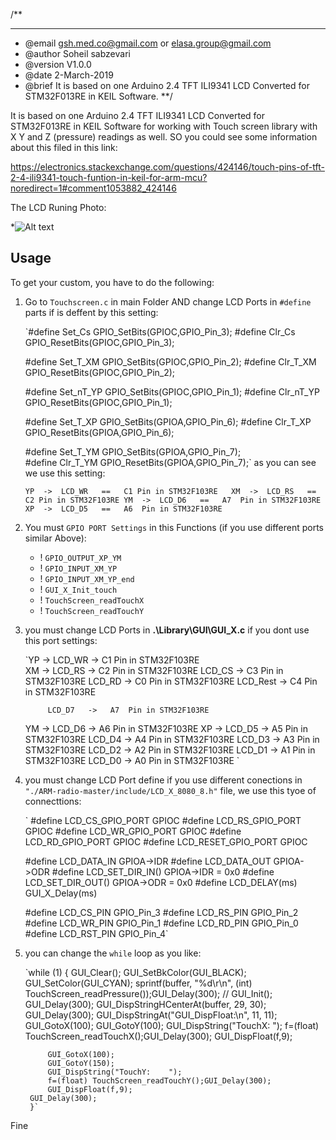 /**
  ******************************************************************************
  * @email    gsh.med.co@gmail.com or elasa.group@gmail.com
  * @author  Soheil sabzevari
  * @version V1.0.0
  * @date    2-March-2019
  * @brief   It is based on one Arduino 2.4 TFT ILI9341 LCD Converted for STM32F013RE in KEIL Software.
**/ 
 
It is based on one Arduino 2.4 TFT ILI9341 LCD Converted for STM32F013RE in KEIL Software for working with Touch screen library with X Y and Z (pressure) readings as well.
SO you could see some information about this filed in this link:

https://electronics.stackexchange.com/questions/424146/touch-pins-of-tft-2-4-ili9341-touch-funtion-in-keil-for-arm-mcu?noredirect=1#comment1053882_424146


The LCD Runing Photo:

*![Alt text](http://i65.tinypic.com/294o3ld.jpg  " Arduino 2.4 TFT ILI9341 LCD Converted for STM32F013RE ")

Usage
-----

To get your custom, you have to do the following:


1. Go to `Touchscreen.c` in main Folder AND change LCD Ports in `#define` parts if is deffent by this setting:

	`#define Set_Cs  	   GPIO_SetBits(GPIOC,GPIO_Pin_3);
	#define Clr_Cs  	   GPIO_ResetBits(GPIOC,GPIO_Pin_3);

	#define Set_T_XM  	   GPIO_SetBits(GPIOC,GPIO_Pin_2);
	#define Clr_T_XM   	   GPIO_ResetBits(GPIOC,GPIO_Pin_2);

	#define Set_nT_YP 	   GPIO_SetBits(GPIOC,GPIO_Pin_1);
	#define Clr_nT_YP 	   GPIO_ResetBits(GPIOC,GPIO_Pin_1);

	#define Set_T_XP 	   GPIO_SetBits(GPIOA,GPIO_Pin_6);
	#define Clr_T_XP 	   GPIO_ResetBits(GPIOA,GPIO_Pin_6);

	#define Set_T_YM    	 GPIO_SetBits(GPIOA,GPIO_Pin_7); 		
	#define Clr_T_YM 	   GPIO_ResetBits(GPIOA,GPIO_Pin_7);`
as you can see we use this setting:

	`YP  ->  LCD_WR   ==   C1 Pin in STM32F103RE  
	XM  ->  LCD_RS   ==   C2 Pin in STM32F103RE
	YM  ->  LCD_D6   ==   A7  Pin in STM32F103RE 
	XP  ->  LCD_D5   ==   A6  Pin in STM32F103RE `


2. You must `GPIO PORT Settings` in this Functions (if you use different ports similar Above):
    * ! `GPIO_OUTPUT_XP_YM`
	* ! `GPIO_INPUT_XM_YP`
	* ! `GPIO_INPUT_XM_YP_end`
	* ! `GUI_X_Init_touch`
	* ! `TouchScreen_readTouchX`
	* ! `TouchScreen_readTouchY`
3. you must change LCD Ports in	**.\Library\GUI\GUI_X.c** if you dont use this port settings:

	
	`YP  ->  LCD_WR   ->   C1 Pin in STM32F103RE  
	XM  ->  LCD_RS   ->  C2 Pin in STM32F103RE
			LCD_CS   ->   C3 Pin in STM32F103RE 
			LCD_RD   ->   C0 Pin in STM32F103RE 
			LCD_Rest   ->   C4 Pin in STM32F103RE 
			
			LCD_D7   ->   A7  Pin in STM32F103RE
	YM  ->  LCD_D6   ->   A6  Pin in STM32F103RE 
	XP  ->  LCD_D5   ->   A5  Pin in STM32F103RE
			LCD_D4   ->   A4  Pin in STM32F103RE
			LCD_D3   ->   A3  Pin in STM32F103RE
			LCD_D2   ->   A2  Pin in STM32F103RE
			LCD_D1   ->   A1  Pin in STM32F103RE
			LCD_D0   ->   A0  Pin in STM32F103RE
			`

4. you must change LCD Port define if you use different conections in `"./ARM-radio-master/include/LCD_X_8080_8.h"` file, we use this tyoe of connecttions:

	`
	#define LCD_CS_GPIO_PORT      GPIOC
	#define LCD_RS_GPIO_PORT      GPIOC
	#define LCD_WR_GPIO_PORT      GPIOC
	#define LCD_RD_GPIO_PORT      GPIOC
	#define LCD_RESET_GPIO_PORT   GPIOC

	#define LCD_DATA_IN       GPIOA->IDR
	#define LCD_DATA_OUT      GPIOA->ODR
	#define LCD_SET_DIR_IN()  GPIOA->IDR = 0x0
	#define LCD_SET_DIR_OUT() GPIOA->ODR = 0x0
	#define LCD_DELAY(ms)     GUI_X_Delay(ms)

	#define LCD_CS_PIN      GPIO_Pin_3
	#define LCD_RS_PIN      GPIO_Pin_2
	#define LCD_WR_PIN      GPIO_Pin_1
	#define LCD_RD_PIN      GPIO_Pin_0
	#define LCD_RST_PIN     GPIO_Pin_4`


5. you can change the `while` loop as you like:

	`while (1) {
			GUI_Clear();
			GUI_SetBkColor(GUI_BLACK);
			GUI_SetColor(GUI_CYAN);
		sprintf(buffer, "%d\r\n", (int) TouchScreen_readPressure());GUI_Delay(300);
			// GUI_Init(); GUI_Delay(300);
		GUI_DispStringHCenterAt(buffer, 29, 30);	GUI_Delay(300);
			GUI_DispStringAt("GUI_DispFloat:\n", 11, 11);
			GUI_GotoX(100);
			GUI_GotoY(100);
			GUI_DispString("TouchX:    ");
			f=(float) TouchScreen_readTouchX();GUI_Delay(300);
			GUI_DispFloat(f,9);
			
			GUI_GotoX(100);
			GUI_GotoY(150);
			GUI_DispString("TouchY:    ");
			f=(float) TouchScreen_readTouchY();GUI_Delay(300);
			GUI_DispFloat(f,9);
		GUI_Delay(300);
		}`   


Fine

